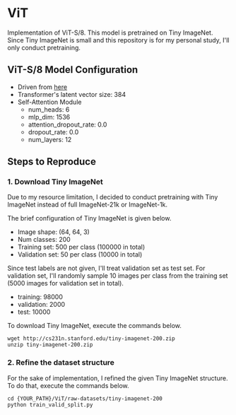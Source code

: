 # ViT

Implementation of ViT-S/8. This model is pretrained on Tiny ImageNet.
Since Tiny ImageNet is small and this repository is for my personal study, I'll only conduct pretraining.

## ViT-S/8 Model Configuration
- Driven from [here](https://github.com/google-research/vision_transformer/blob/main/vit_jax/configs/models.py#L95)
- Transformer's latent vector size: 384
- Self-Attention Module
  - num_heads: 6
  - mlp_dim: 1536
  - attention_dropout_rate: 0.0
  - dropout_rate: 0.0
  - num_layers: 12

## Steps to Reproduce

### 1. Download Tiny ImageNet

Due to my resource limitation, I decided to conduct pretraining with Tiny ImageNet instead of full ImageNet-21k or ImageNet-1k.

The brief configuration of Tiny ImageNet is given below.
- Image shape: (64, 64, 3)
- Num classes: 200
- Training set: 500 per class (100000 in total)
- Validation set: 50 per class (10000 in total)

Since test labels are not given, I'll treat validation set as test set. 
For validation set, I'll randomly sample 10 images per class from the training set (5000 images for validation set in total).
- training: 98000
- validation: 2000
- test: 10000

To download Tiny ImageNet, execute the commands below.
```
wget http://cs231n.stanford.edu/tiny-imagenet-200.zip
unzip tiny-imagenet-200.zip
```

### 2. Refine the dataset structure

For the sake of implementation, I refined the given Tiny ImageNet structure. To do that, execute the commands below.
```
cd {YOUR_PATH}/ViT/raw-datasets/tiny-imagenet-200
python train_valid_split.py
```